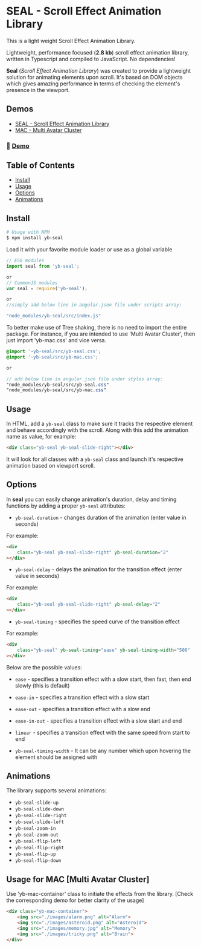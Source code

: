 # SEAL - Scroll Effect Animation Library
This is a light weight Scroll Effect Animation Library.


Lightweight, performance focused (**2.8 kb**) scroll effect animation library, written in Typescript and compiled to JavaScript. No dependencies!

**Seal** (_Scroll Effect Animation Library_) was created to provide a lightweight solution for animating elements upon scroll. It's based on DOM objects which gives amazing performance in terms of checking the element's presence in the viewport.

## Demos
- [SEAL - Scroll Effect Animation Library](https://yashwanthbyalla.github.io/yb-seal-demo/)
- [MAC - Multi Avatar Cluster](https://yashwanthbyalla.github.io/yb-seal-mac-demo/)
### 🚀 [Demo](https://yashwanthbyalla.github.io/yb-seal-demo/)

## Table of Contents
- [Install](#install)
- [Usage](#usage)
- [Options](#options)
- [Animations](#animations)

## Install

```sh
# Usage with NPM
$ npm install yb-seal

```

Load it with your favorite module loader or use as a global variable

```js
// ES6 modules
import seal from 'yb-seal';

or
// CommonJS modules
var seal = require('yb-seal');

or
//simply add below line in angular.json file under scripts array:

"node_modules/yb-seal/src/index.js"

```

To better make use of Tree shaking, there is no need to import the entire package. For instance, if you are intended to use 'Multi Avatar Cluster', then just import 'yb-mac.css' and vice versa.

```scss
@import '~yb-seal/src/yb-seal.css';
@import '~yb-seal/src/yb-mac.css';

or

// add below line in angular.json file under styles array:
"node_modules/yb-seal/src/yb-seal.css"
"node_modules/yb-seal/src/yb-mac.css"

```

## Usage

In HTML, add a `yb-seal` class to make sure it tracks the respective element and behave accordingly with the scroll. Along with this add the animation name as value, for example:

```html
<div class="yb-seal yb-seal-slide-right"></div>
```

It will look for all classes with a `yb-seal` class and launch it's respective animation based on viewport scroll.

## Options
In **seal** you can easily change animation's duration, delay and timing functions by adding a proper `yb-seal` attributes:
- `yb-seal-duration` - changes duration of the animation (enter value in seconds)

For example:
```html
<div
    class="yb-seal yb-seal-slide-right" yb-seal-duration="2"
></div>
```

- `yb-seal-delay` - delays the animation for the transition effect (enter value in seconds)

For example:
```html
<div
    class="yb-seal yb-seal-slide-right" yb-seal-delay="2"
></div>
```

- `yb-seal-timing` - specifies the speed curve of the transition effect

For example:
```html
<div
    class="yb-seal" yb-seal-timing="ease" yb-seal-timing-width="500"
></div>
```
Below are the possible values:
- `ease` - specifies a transition effect with a slow start, then fast, then end slowly (this is default)
- `ease-in` - specifies a transition effect with a slow start
- `ease-out` - specifies a transition effect with a slow end
- `ease-in-out` - specifies a transition effect with a slow start and end
- `linear` - specifies a transition effect with the same speed from start to end

- `yb-seal-timing-width` - It can be any number which upon hovering the element should be assigned with

## Animations
The library supports several animations:
- `yb-seal-slide-up`
- `yb-seal-slide-down`
- `yb-seal-slide-right`
- `yb-seal-slide-left`
- `yb-seal-zoom-in`
- `yb-seal-zoom-out`
- `yb-seal-flip-left`
- `yb-seal-flip-right`
- `yb-seal-flip-up`
- `yb-seal-flip-down`


## Usage for MAC [Multi Avatar Cluster]

Use 'yb-mac-container' class to initiate the effects from the library. [Check the corresponding demo for better clarity of the usage]

```html
<div class="yb-mac-container">
    <img src="./images/alarm.png" alt="Alarm">
    <img src="./images/asteroid.png" alt="Asteroid">
    <img src="./images/memory.jpg" alt="Memory">
    <img src="./images/tricky.png" alt="Brain">
</div>
```
